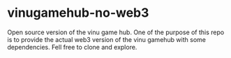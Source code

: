 # vinugamehub-no-web3
Open source version of the vinu game hub. One of the purpose of this repo is to provide the actual web3 version of the vinu gamehub with some dependencies. Fell free to clone and explore.
